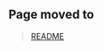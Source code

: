 ## Page moved to
   > [README](https://github.com/arita37/mlmodels/tree/dev/mlmodels/example/README_usage.md)






